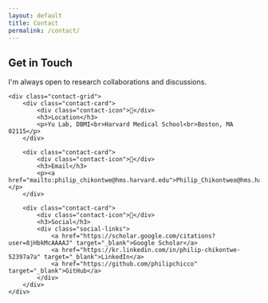 ```yaml
---
layout: default
title: Contact
permalink: /contact/
---
```


<div class="contact-container">
    <div class="contact-header section">
        <h2>Get in Touch</h2>
        <p>I'm always open to research collaborations and discussions.</p>
    </div>

    <div class="contact-grid">
        <div class="contact-card">
            <div class="contact-icon">📍</div>
            <h3>Location</h3>
            <p>Yu Lab, DBMI<br>Harvard Medical School<br>Boston, MA 02115</p>
        </div>

        <div class="contact-card">
            <div class="contact-icon">📧</div>
            <h3>Email</h3>
            <p><a href="mailto:philip_chikontwe@hms.harvard.edu">Philip_Chikontweo@hms.harvard.edu</a></p>
        </div>

        <div class="contact-card">
            <div class="contact-icon">🔗</div>
            <h3>Social</h3>
            <div class="social-links">
                <a href="https://scholar.google.com/citations?user=8jHbkMcAAAAJ" target="_blank">Google Scholar</a>
                <a href="https://kr.linkedin.com/in/philip-chikontwe-52397a7a" target="_blank">LinkedIn</a>
                <a href="https://github.com/philipchicco" target="_blank">GitHub</a>
            </div>
        </div>
    </div>
</div>